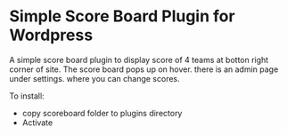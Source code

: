 # Simple Score Board Plugin for Wordpress
A simple score board plugin to display score of 4 teams at botton right corner of site. The score board pops up on hover. there is an admin page under settings. where you can change scores.

To install:
<ul>
<li>
copy scoreboard folder to plugins directory
</li><li>
Activate
</li>
</ul>
